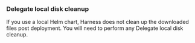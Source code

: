 ### Delegate local disk cleanup

If you use a local Helm chart, Harness does not clean up the downloaded files post deployment. You will need to perform any Delegate local disk cleanup.
